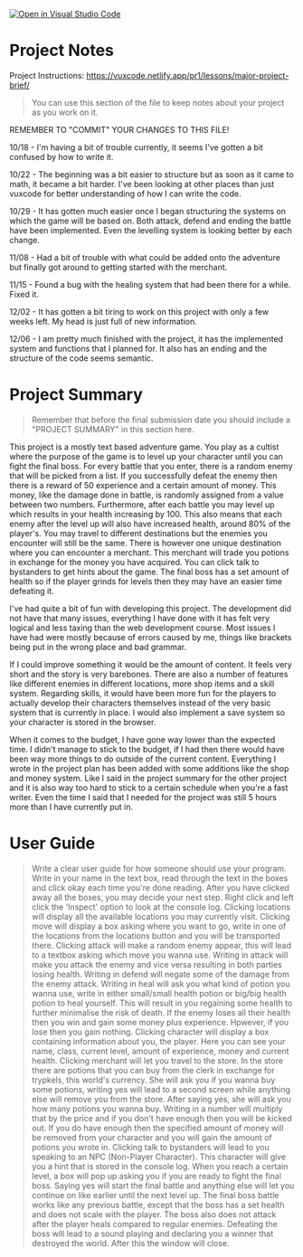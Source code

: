 [![Open in Visual Studio Code](https://classroom.github.com/assets/open-in-vscode-f059dc9a6f8d3a56e377f745f24479a46679e63a5d9fe6f495e02850cd0d8118.svg)](https://classroom.github.com/online_ide?assignment_repo_id=6025932&assignment_repo_type=AssignmentRepo)
# Project Notes

Project Instructions: https://vuxcode.netlify.app/pr1/lessons/major-project-brief/

> You can use this section of the file to keep notes about your project as you work on it.

REMEMBER TO "COMMIT" YOUR CHANGES TO THIS FILE!

10/18 - I'm having a bit of trouble currently, it seems I've gotten a bit confused by how to write it.

10/22 - The beginning was a bit easier to structure but as soon as it came to math, it became a bit harder. I've been looking at other places than just vuxcode for better understanding of how I can write the code.

10/29 - It has gotten much easier once I began structuring the systems on which the game will be based on. Both attack, defend and ending the battle have been implemented. Even the levelling system is looking better by each change.

11/08 - Had a bit of trouble with what could be added onto the adventure but finally got around to getting started with the merchant.

11/15 - Found a bug with the healing system that had been there for a while. Fixed it.

12/02 - It has gotten a bit tiring to work on this project with only a few weeks left. My head is just full of new information.

12/06 - I am pretty much finished with the project, it has the implemented system and functions that I planned for. It also has an ending and the structure of the code seems semantic.

# Project Summary

> Remember that before the final submission date you should include a "PROJECT SUMMARY" in this section here. 

This project is a mostly text based adventure game. You play as a cultist where the purpose of the game is to level up your character until you can fight the final boss. For every battle that you enter, there is a random enemy that will be picked from a list. If you successfully defeat the enemy then there is a reward of 50 experience and a certain amount of money. This money, like the damage done in battle, is randomly assigned from a value between two numbers. Furthermore, after each battle you may level up which results in your health increasing by 100. This also means that each enemy after the level up will also have increased health, around 80% of the player's. You may travel to different destinations but the enemies you encounter will still be the same. There is however one unique destination where you can encounter a merchant. This merchant will trade you potions in exchange for the money you have acquired. You can click talk to bystanders to get hints about the game. The final boss has a set amount of health so if the player grinds for levels then they may have an easier time defeating it.

I've had quite a bit of fun with developing this project. The development did not have that many issues, everything I have done with it has felt very logical and less taxing than the web development course. Most issues I have had were mostly because of errors caused by me, things like brackets being put in the wrong place and bad grammar.

If I could improve something it would be the amount of content. It feels very short and the story is very barebones. There are also a number of features like different enemies in different locations, more shop items and a skill system. Regarding skills, it would have been more fun for the players to actually develop their characters themselves instead of the very basic system that is currently in place. I would also implement a save system so your character is stored in the browser.

When it comes to the budget, I have gone way lower than the expected time. I didn't manage to stick to the budget, if I had then there would have been way more things to do outside of the current content. Everything I wrote in the project plan has been added with some additions like the shop and money system. Like I said in the project summary for the other project and it is also way too hard to stick to a certain schedule when you're a fast writer. Even the time I said that I needed for the project was still 5 hours more than I have currently put in. 

# User Guide

> Write a clear user guide for how someone should use your program.
Write in your name in the text box, read through the text in the boxes and click okay each time you're done reading. After you have clicked away all the boxes, you may decide your next step. Right click and left click the 'Inspect' option to look at the console log.
Clicking locations will display all the available locations you may currently visit. 
Clicking move will display a box asking where you want to go, write in one of the locations from the locations button and you will be transported there. 
Clicking attack will make a random enemy appear, this will lead to a textbox asking which move you wanna use. Writing in attack will make you attack the enemy and vice versa resulting in both parties losing health. Writing in defend will negate some of the damage from the enemy attack. Writing in heal will ask you what kind of potion you wanna use, write in either small/small health potion or big/big health potion to heal yourself. This will result in you regaining some health to further minimalise the risk of death. If the enemy loses all their health then you win and gain some money plus experience. Hpwever, if you lose then you gain nothing.
Clicking character will display a box containing information about you, the player. Here you can see your name, class, current level, amount of experience, money and current health.
Clicking merchant will let you travel to the store. In the store there are potions that you can buy from the clerk in exchange for trypkels, this world's currency. She will ask you if you wanna buy some potions, writing yes will lead to a second screen while anything else will remove you from the store. After saying yes, she will ask you how many potions you wanna buy. Writing in a number will multiply that by the price and if you don't have enough then you will be kicked out. If you do have enough then the specified amount of money will be removed from your character and you will gain the amount of potions you wrote in.
Clicking talk to bystanders will lead to you speaking to an NPC (Non-Player Character). This character will give you a hint that is stored in the console log.
When you reach a certain level, a box will pop up asking you if you are ready to fight the final boss. Saying yes will start the final battle and anything else will let you continue on like earlier until the next level up. The final boss battle works like any previous battle, except that the boss has a set health and does not scale with the player. The boss also does not attack after the player heals compared to regular enemies.
Defeating the boss will lead to a sound playing and declaring you a winner that destroyed the world. After this the window will close.
